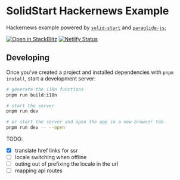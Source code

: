 # SolidStart Hackernews Example

Hackernews example powered by [`solid-start`](https://start.solidjs.com) and [`paraglide-js`](https://inlang.com/m/gerre34r/library-inlang-paraglideJs);

[![Open in StackBlitz](https://developer.stackblitz.com/img/open_in_stackblitz.svg)](https://stackblitz.com/github/solidjs/solid-start/tree/main/examples/hackernews)
[![Netlify Status](https://api.netlify.com/api/v1/badges/d1707969-7c26-427c-b615-a289a1c89d77/deploy-status)](https://app.netlify.com/sites/paraglide-solidstart-hackernews/deploys)

## Developing

Once you've created a project and installed dependencies with `pnpm install`, start a development server:

```bash
# generate the i18n functions
pnpm run build:i18n

# start the server
pnpm run dev

# or start the server and open the app in a new browser tab
pnpm run dev -- --open
```

TODO:

-   [x] translate href links for ssr
-   [ ] locale switching when offline
-   [ ] outing out of prefixing the locale in the url
-   [ ] mapping api routes
